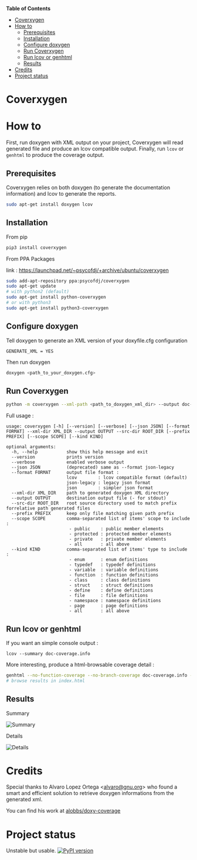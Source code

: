 <!-- markdown-toc start - Don't edit this section. Run M-x markdown-toc-generate-toc again -->
**Table of Contents**

- [Coverxygen](#coverxygen)
- [How to](#how-to)
    - [Prerequisites](#prerequisites)
    - [Installation](#installation)
    - [Configure doxygen](#configure-doxygen)
    - [Run Coverxygen](#run-coverxygen)
    - [Run lcov or genhtml](#run-lcov-or-genhtml)
    - [Results](#results)
- [Credits](#credits)
- [Project status](#project-status)

<!-- markdown-toc end -->

# Coverxygen


# How to

First, run doxygen with XML output on your project, Coverxygen will read generated file and produce an lcov compatible output.
Finally, run `lcov` or `genhtml` to produce the coverage output.

## Prerequisites

Coverxygen relies on both doxygen (to generate the documentation information) and lcov to generate the reports.
```bash
sudo apt-get install doxygen lcov
```

## Installation

From pip

```bash
pip3 install coverxygen
```
From PPA Packages

link : https://launchpad.net/~psycofdj/+archive/ubuntu/coverxygen
```bash
sudo add-apt-repository ppa:psycofdj/coverxygen
sudo apt-get update
# with python2 (default)
sudo apt-get install python-coverxygen        
# or with python3
sudo apt-get install python3-coverxygen
```

## Configure doxygen

Tell doxygen to generate an XML version of your doxyfile.cfg configuration
```
GENERATE_XML = YES
```

Then run doxygen
```bash
doxygen <path_to_your_doxygen.cfg>
```

## Run Coverxygen
```bash
python -m coverxygen --xml-path <path_to_doxygen_xml_dir> --output doc-coverage.info
```

Full usage :
```
usage: coverxygen [-h] [--version] [--verbose] [--json JSON] [--format FORMAT] --xml-dir XML_DIR --output OUTPUT --src-dir ROOT_DIR [--prefix PREFIX] [--scope SCOPE] [--kind KIND]

optional arguments:
  -h, --help           show this help message and exit
  --version            prints version
  --verbose            enabled verbose output
  --json JSON          (deprecated) same as --format json-legacy
  --format FORMAT      output file format : 
                       lcov        : lcov compatible format (default)
                       json-legacy : legacy json format
                       json        : simpler json format
  --xml-dir XML_DIR    path to generated doxygen XML directory
  --output OUTPUT      destination output file (- for stdout)
  --src-dir ROOT_DIR   root source directory used to match prefix forrelative path generated files
  --prefix PREFIX      keep only file matching given path prefix
  --scope SCOPE        comma-separated list of items' scope to include : 
                        - public    : public member elements
                        - protected : protected member elements
                        - private   : private member elements
                        - all       : all above
  --kind KIND          comma-separated list of items' type to include : 
                        - enum      : enum definitions 
                        - typedef   : typedef definitions
                        - variable  : variable definitions
                        - function  : function definitions
                        - class     : class definitions
                        - struct    : struct definitions
                        - define    : define definitions
                        - file      : file definitions
                        - namespace : namespace definitions
                        - page      : page definitions
                        - all       : all above
```

## Run lcov or genhtml

If you want an simple console output :
```
lcov --summary doc-coverage.info
```

More interesting, produce a html-browsable coverage detail :
```bash
genhtml --no-function-coverage --no-branch-coverage doc-coverage.info -o .
# browse results in index.html
```

## Results

Summary

![Summary](./docs/coverage-summary.png)

Details

![Details](./docs/coverage-details.png)

# Credits
Special thanks to Alvaro Lopez Ortega <[alvaro@gnu.org](mailto:alvaro@gnu.org)> who found a smart and efficient solution to retrieve doxygen informations from the generated xml.

You can find his work at [alobbs/doxy-coverage](https://github.com/alobbs/doxy-coverage)


# Project status

Unstable but usable.
[![PyPI version](https://badge.fury.io/py/coverxygen.svg)](https://badge.fury.io/py/coverxygen)


<!--  LocalWords:  doxyfile cfg xml alobbs doxy -->
<!-- Local Variables: -->
<!-- ispell-local-dictionary: "american" -->
<!-- End: -->
